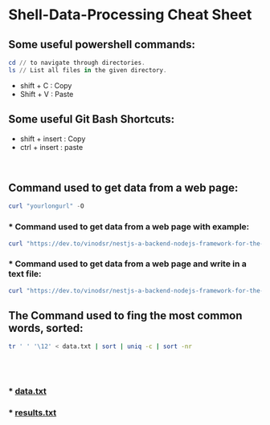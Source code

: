 # Shell-Data-Processing Cheat Sheet
## Some useful powershell commands:

```powershell
cd // to navigate through directories.
ls // List all files in the given directory.
```
* shift + C : Copy
* Shift + V : Paste

## Some useful Git Bash Shortcuts:

* shift + insert : Copy
* ctrl + insert : paste


<br>

## Command used to get data from a web page:
```powershell
curl "yourlongurl" -O 
```
### * Command used to get data from a web page with example:
```powershell
curl "https://dev.to/vinodsr/nestjs-a-backend-nodejs-framework-for-the-enterprise-40m6" -O 
```
### * Command used to get data from a web page and write in a text file:
```powershell
curl "https://dev.to/vinodsr/nestjs-a-backend-nodejs-framework-for-the-enterprise-40m6" -O "data.txt"
```
## The Command used to fing the most common words, sorted:
```Bash
tr ' ' '\12' < data.txt | sort | uniq -c | sort -nr
```

<br>
<br>


### * [data.txt](https://github.com/GD-Prasad/shell-data-processing/blob/master/data.txt)
### * [results.txt](https://github.com/GD-Prasad/shell-data-processing/blob/master/results.txt)
